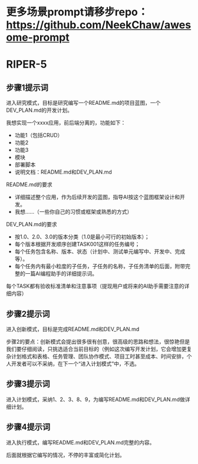 # 更多场景prompt请移步repo：https://github.com/NeekChaw/awesome-prompt

# RIPER-5

## 步骤1提示词
进入研究模式，目标是研究编写一个README.md的项目蓝图，一个DEV_PLAN.md的开发计划。
	
我想实现一个xxxx应用，前后端分离的，功能如下：
- 功能1（包括CRUD）
- 功能2
- 功能3
- 模块
- 部署脚本
- 说明文档：README.md和DEV_PLAN.md
	
README.md的要求
- 详细描述整个应用，作为后续开发的蓝图，指导AI按这个蓝图框架设计和开发。
- 我想……（一些你自己的习惯或框架或熟悉的方式）
	
DEV_PLAN.md的要求
- 按1.0、2.0、3.0的版本分类（1.0是最小可行的初始版本）；
- 每个版本根据开发顺序创建TASK001这样的任务编号；
- 每个任务包含名称、版本、状态（计划中、测试单元编写中、开发中、完成等）。
- 每个任务内有最小粒度的子任务，子任务的名称，子任务清单的后面，附带完整的一篇AI编程助手的详细提示词。
	
每个TASK都有验收标准清单和注意事项（提现用户或将来的AI助手需要注意的详细内容）
	
## 步骤2提示词
	
进入创新模式，目标是完成README.md和DEV_PLAN.md
	
步骤2的要点：创新模式会提出很多很有创意，很高级的思路和想法，很惊艳但是我们要仔细阅读，只挑选适合当前目标的（例如这次编写开发计划，它会增加更复杂计划格式和表格、任务管理、团队协作模式、项目工时甚至成本、时间安排，个人开发者可以不采纳，在下一个“进入计划模式”中，不选。
	
## 步骤3提示词
	
进入计划模式，采纳1、2、3、8、9，为编写README.md和DEV_PLAN.md做详细计划。
	
## 步骤4提示词
	
进入执行模式，编写README.md和DEV_PLAN.md完整的内容。
	
后面就根据它编写的情况，不停的丰富或简化计划。
